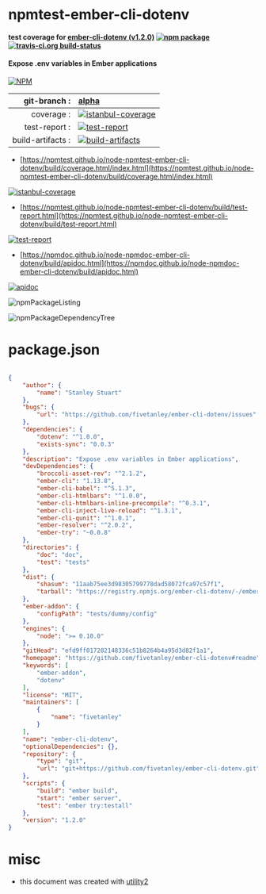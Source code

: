 # npmtest-ember-cli-dotenv

#### test coverage for  [ember-cli-dotenv (v1.2.0)](https://github.com/fivetanley/ember-cli-dotenv#readme)  [![npm package](https://img.shields.io/npm/v/npmtest-ember-cli-dotenv.svg?style=flat-square)](https://www.npmjs.org/package/npmtest-ember-cli-dotenv) [![travis-ci.org build-status](https://api.travis-ci.org/npmtest/node-npmtest-ember-cli-dotenv.svg)](https://travis-ci.org/npmtest/node-npmtest-ember-cli-dotenv)

#### Expose .env variables in Ember applications

[![NPM](https://nodei.co/npm/ember-cli-dotenv.png?downloads=true&downloadRank=true&stars=true)](https://www.npmjs.com/package/ember-cli-dotenv)

| git-branch : | [alpha](https://github.com/npmtest/node-npmtest-ember-cli-dotenv/tree/alpha)|
|--:|:--|
| coverage : | [![istanbul-coverage](https://npmtest.github.io/node-npmtest-ember-cli-dotenv/build/coverage.badge.svg)](https://npmtest.github.io/node-npmtest-ember-cli-dotenv/build/coverage.html/index.html)|
| test-report : | [![test-report](https://npmtest.github.io/node-npmtest-ember-cli-dotenv/build/test-report.badge.svg)](https://npmtest.github.io/node-npmtest-ember-cli-dotenv/build/test-report.html)|
| build-artifacts : | [![build-artifacts](https://npmtest.github.io/node-npmtest-ember-cli-dotenv/glyphicons_144_folder_open.png)](https://github.com/npmtest/node-npmtest-ember-cli-dotenv/tree/gh-pages/build)|

- [https://npmtest.github.io/node-npmtest-ember-cli-dotenv/build/coverage.html/index.html](https://npmtest.github.io/node-npmtest-ember-cli-dotenv/build/coverage.html/index.html)

[![istanbul-coverage](https://npmtest.github.io/node-npmtest-ember-cli-dotenv/build/screenCapture.buildCi.browser.%252Ftmp%252Fbuild%252Fcoverage.lib.html.png)](https://npmtest.github.io/node-npmtest-ember-cli-dotenv/build/coverage.html/index.html)

- [https://npmtest.github.io/node-npmtest-ember-cli-dotenv/build/test-report.html](https://npmtest.github.io/node-npmtest-ember-cli-dotenv/build/test-report.html)

[![test-report](https://npmtest.github.io/node-npmtest-ember-cli-dotenv/build/screenCapture.buildCi.browser.%252Ftmp%252Fbuild%252Ftest-report.html.png)](https://npmtest.github.io/node-npmtest-ember-cli-dotenv/build/test-report.html)

- [https://npmdoc.github.io/node-npmdoc-ember-cli-dotenv/build/apidoc.html](https://npmdoc.github.io/node-npmdoc-ember-cli-dotenv/build/apidoc.html)

[![apidoc](https://npmdoc.github.io/node-npmdoc-ember-cli-dotenv/build/screenCapture.buildCi.browser.%252Ftmp%252Fbuild%252Fapidoc.html.png)](https://npmdoc.github.io/node-npmdoc-ember-cli-dotenv/build/apidoc.html)

![npmPackageListing](https://npmtest.github.io/node-npmtest-ember-cli-dotenv/build/screenCapture.npmPackageListing.svg)

![npmPackageDependencyTree](https://npmtest.github.io/node-npmtest-ember-cli-dotenv/build/screenCapture.npmPackageDependencyTree.svg)



# package.json

```json

{
    "author": {
        "name": "Stanley Stuart"
    },
    "bugs": {
        "url": "https://github.com/fivetanley/ember-cli-dotenv/issues"
    },
    "dependencies": {
        "dotenv": "^1.0.0",
        "exists-sync": "0.0.3"
    },
    "description": "Expose .env variables in Ember applications",
    "devDependencies": {
        "broccoli-asset-rev": "^2.1.2",
        "ember-cli": "1.13.8",
        "ember-cli-babel": "^5.1.3",
        "ember-cli-htmlbars": "^1.0.0",
        "ember-cli-htmlbars-inline-precompile": "^0.3.1",
        "ember-cli-inject-live-reload": "^1.3.1",
        "ember-cli-qunit": "^1.0.1",
        "ember-resolver": "^2.0.2",
        "ember-try": "~0.0.8"
    },
    "directories": {
        "doc": "doc",
        "test": "tests"
    },
    "dist": {
        "shasum": "11aab75ee3d98305799778dad58072fca97c57f1",
        "tarball": "https://registry.npmjs.org/ember-cli-dotenv/-/ember-cli-dotenv-1.2.0.tgz"
    },
    "ember-addon": {
        "configPath": "tests/dummy/config"
    },
    "engines": {
        "node": ">= 0.10.0"
    },
    "gitHead": "efd9ff017202148336c51b8264b4a95d3d82f1a1",
    "homepage": "https://github.com/fivetanley/ember-cli-dotenv#readme",
    "keywords": [
        "ember-addon",
        "dotenv"
    ],
    "license": "MIT",
    "maintainers": [
        {
            "name": "fivetanley"
        }
    ],
    "name": "ember-cli-dotenv",
    "optionalDependencies": {},
    "repository": {
        "type": "git",
        "url": "git+https://github.com/fivetanley/ember-cli-dotenv.git"
    },
    "scripts": {
        "build": "ember build",
        "start": "ember server",
        "test": "ember try:testall"
    },
    "version": "1.2.0"
}
```



# misc
- this document was created with [utility2](https://github.com/kaizhu256/node-utility2)

